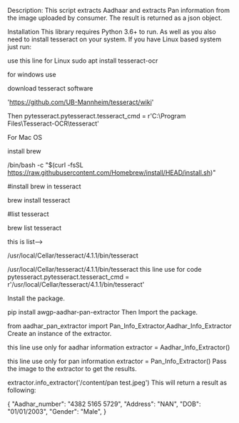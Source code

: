 Description: This script extracts Aadhaar and extracts Pan information from the image uploaded by consumer. The result is returned
as a json object.

Installation
This library requires Python 3.6+ to run. As well as you also need to install tesseract on your system. If you have Linux based system just run:

use this line for Linux
sudo apt install tesseract-ocr

for windows use 

download tesseract software

'https://github.com/UB-Mannheim/tesseract/wiki'

Then
pytesseract.pytesseract.tesseract_cmd = r'C:\Program Files\Tesseract-OCR\tesseract'

For Mac OS

install brew

 /bin/bash -c "$(curl -fsSL https://raw.githubusercontent.com/Homebrew/install/HEAD/install.sh)"

#install brew in tesseract

 brew install tesseract

#list tesseract

 brew list tesseract

this is list-->

/usr/local/Cellar/tesseract/4.1.1/bin/tesseract 

/usr/local/Cellar/tesseract/4.1.1/bin/tesseract this line use for code
pytesseract.pytesseract.tesseract_cmd = r'/usr/local/Cellar/tesseract/4.1.1/bin/tesseract'

Install the package.

pip install awgp-aadhar-pan-extractor
Then Import the package.

from aadhar_pan_extractor import Pan_Info_Extractor,Aadhar_Info_Extractor
Create an instance of the extractor.

this line use only for aadhar information
extractor = Aadhar_Info_Extractor()

this line use only for pan information
extractor = Pan_Info_Extractor()
Pass the image to the extractor to get the results.

extractor.info_extractor('/content/pan test.jpeg')
This will return a result as following:

{
    "Aadhar_number": "4382 5165 5729",
    "Address": "NAN",
    "DOB": "01/01/2003",
    "Gender": "Male",
} 

